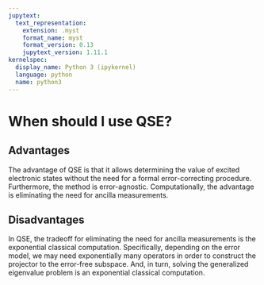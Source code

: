 ```yaml
---
jupytext:
  text_representation:
    extension: .myst
    format_name: myst
    format_version: 0.13
    jupytext_version: 1.11.1
kernelspec:
  display_name: Python 3 (ipykernel)
  language: python
  name: python3
---
```



# When should I use QSE?

## Advantages 

The advantage of QSE is that it allows determining the value of excited electronic states without the need for a formal error-correcting procedure. Furthermore, the method is error-agnostic. Computationally, the advantage is eliminating the need for ancilla measurements.  

## Disadvantages

In QSE, the tradeoff for eliminating the need for ancilla measurements is the exponential classical computation. Specifically, depending on the error model, we may need exponentially many operators in order to construct the projector to the error-free subspace. And, in turn, solving the generalized eigenvalue problem is an exponential classical computation. 
